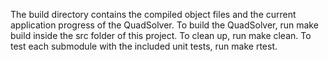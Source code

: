 The build directory contains the compiled object files and the current application progress of the QuadSolver. To build the QuadSolver, run make build inside the src folder of this project. To clean up, run make clean. To test each submodule with the included unit tests, run make rtest. 
